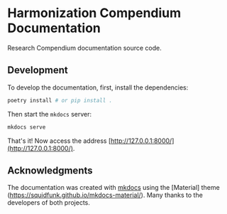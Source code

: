 # Harmonization Compendium Documentation

Research Compendium documentation source code.

## Development

To develop the documentation, first, install the dependencies:

```sh
poetry install # or pip install .
```

Then start the `mkdocs` server:

```sh
mkdocs serve
```

That's it! Now access the address [http://127.0.0.1:8000/](http://127.0.0.1:8000/).

## Acknowledgments

The documentation was created with [mkdocs](https://www.mkdocs.org/) using the [Material] theme (https://squidfunk.github.io/mkdocs-material/). Many thanks to the developers of both projects.
